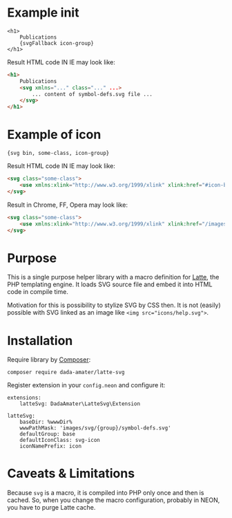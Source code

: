 # Example init
```latte
<h1>
    Publications
    {svgFallback icon-group}
</h1>
```

Result HTML code IN IE may look like:
```html
<h1>
    Publications
    <svg xmlns="..." class="..." ...>
        ... content of symbol-defs.svg file ...
    </svg>
</h1>
```

# Example of icon
```latte
{svg bin, some-class, icon-group}
```

Result HTML code IN IE may look like:
```html
<svg class="some-class">
    <use xmlns:xlink="http://www.w3.org/1999/xlink" xlink:href="#icon-bin"></use>
</svg>
```

Result in Chrome, FF, Opera may look like:
```html
<svg class="some-class">
    <use xmlns:xlink="http://www.w3.org/1999/xlink" xlink:href="/images/svg/icon-group/symbol-defs.svg?v=1531909866#icon-bin"></use>
</svg>
```

# Purpose

This is a single purpose helper library with a macro definition for [Latte](https://latte.nette.org/), the PHP templating engine.
It loads SVG source file and embed it into HTML code in compile time.

Motivation for this is possibility to stylize SVG by CSS then. It is not (easily)
possible with SVG linked as an image like `<img src="icons/help.svg">`.


# Installation

Require library by [Composer](https://getcomposer.org/):
```
composer require dada-amater/latte-svg
```

Register extension in your `config.neon` and configure it:
```neon
extensions:
    latteSvg: DadaAmater\LatteSvg\Extension

latteSvg:
    baseDir: %wwwDir%
    wwwPathMask: 'images/svg/{group}/symbol-defs.svg'
    defaultGroup: base
    defaultIconClass: svg-icon
    iconNamePrefix: icon
```

# Caveats & Limitations

Because `svg` is a macro, it is compiled into PHP only once and then is cached.
So, when you change the macro configuration, probably in NEON, you have to purge
Latte cache.
